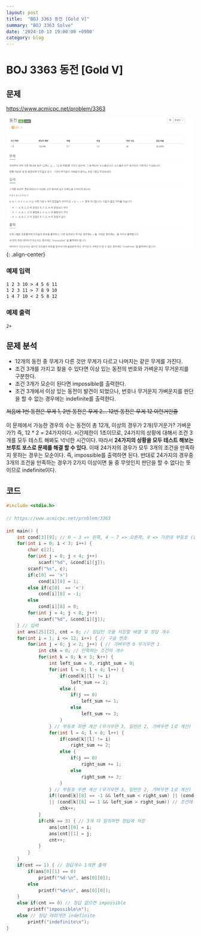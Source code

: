 ```yaml
---
layout: post
title:  "BOJ 3363 동전 [Gold V]"
summary: "BOJ 3363 Solve"
date: '2024-10-13 19:00:00 +0900'
category: blog
---
```



<h1>BOJ 3363 동전 [Gold V]</h1>
<h2>문제</h2>
<a href="https://www.acmicpc.net/problem/3363">https://www.acmicpc.net/problem/3363</a>
<br/>

![img 2024-10-13 182929](https://github.com/hikari0102/hikari0102.github.io/blob/master/assets/images/img%202024-10-13%20182929.png?raw=true){: .align-center} <br/>

<h3>예제 입력</h3>

~~~Text
1 2 3 10 > 4 5 6 11
1 2 3 11 > 7 8 9 10
1 4 7 10 < 2 5 8 12
~~~

<h3>예제 출력</h3>

~~~Text
2+
~~~

<h2>문제 분석</h2>

<div class="notice"  markdown="1">
<ul>
<li>12개의 동전 중 무게가 다른 것만 무게가 다르고 나머지는 같은 무게를 가진다.</li>
<li>조건 3개를 가지고 찾을 수 있다면 이상 있는 동전의 번호와 가벼운지 무거운지를 구분한다.</li>
<li>조건 3개가 모순이 된다면 impossible를 출력한다.</li>
<li>조건 3개에서 이상 있는 동전이 발견이 되었으나, 번호나 무거운지 가벼운지를 판단을 할 수 없는 경우에는 indefinite를 출력한다.</li>
</ul>
</div>
<s>처음에 1번 동전은 무게 1, 2번 동전은 무게 2... 12번 동전은 무게 12 이런거인줄</s>  
<br/>
<br/>
이 문제에서 가능한 경우의 수는 동전이 총 12개, 이상의 경우가 2개(무거운가? 가벼운가?) 즉, 12 * 2 = 24가지이다. 시간제한이 1초이므로, 24가지의 상황에 대해서 조건 3개를 모두 테스트 해봐도 넉넉한 시간이다. 따라서 <b>24가지의 상황을 모두 테스트 해보는 브루트 포스로 문제를 해결 할 수 있다.</b> 이때 24가지의 경우가 모두 3개의 조건을 만족하지 못하는 경우는 모순이다. 즉, impossible를 출력하면 된다. 반대로 24가지의 경우중 3개의 조건을 만족하는 경우가 2가지 이상이면 둘 중 무엇인지 판단을 할 수 없다는 뜻이므로 indefinite이다.

<h2>코드</h2>

~~~C++
#include <stdio.h>

// https://www.acmicpc.net/problem/3363

int main() {
    int cond[3][9]; // 0 ~ 3 => 왼쪽, 4 ~ 7 => 오른쪽, 8 => 가운데 부등호 (1 : >, 0 : =, -1 : <)
    for(int i = 0; i < 3; i++) {
        char c[2];
        for(int j = 0; j < 4; j++)
            scanf("%d", &cond[i][j]);
        scanf("%s", c);
        if(c[0] == '>')
            cond[i][8] = 1;
        else if(c[0]  == '<')
            cond[i][8] = -1;
        else
            cond[i][8] = 0;
        for(int j = 4; j < 8; j++)
            scanf("%d", &cond[i][j]);
    } // 입력
    int ans[25][2], cnt = 0; // 정답인 것들 저장할 배열 및 정답 개수
    for(int i = 1; i <= 12; i++) { // 구슬 번호
        for(int j = 0; j < 2; j++) { // 가벼우면 0 무거우면 1
            int chk = 0; // 만족하는 조건의 개수
            for(int k = 0; k < 3; k++) {
                int left_sum = 0, right_sum = 0;
                for(int l = 0; l < 4; l++) {
                    if(cond[k][l] != i)
                        left_sum += 2;
                    else {
                        if(j == 0)
                            left_sum += 1;
                        else
                            left_sum += 3;
                    }
                } // 부등호 좌변 계산 (무거우면 3, 일반은 2, 가벼우면 1로 계산)
                for(int l = 4; l < 8; l++) {
                    if(cond[k][l] != i)
                        right_sum += 2;
                    else {
                        if(j == 0)
                            right_sum += 1;
                        else
                            right_sum += 3;
                    }
                } // 부등호 우변 계산 (무거우면 3, 일반은 2, 가벼우면 1로 계산)
                if((cond[k][8] == -1 && left_sum < right_sum) || (cond[k][8] == 0 && left_sum == right_sum) 
                || (cond[k][8] == 1 && left_sum > right_sum)) // 조건에 맞는지 체크
                    chk++;
            }
            if(chk == 3) { // 3개 다 일치하면 정답에 저장
                ans[cnt][0] = i;
                ans[cnt][1] = j;
                cnt++;
            }
        }
    }
    if(cnt == 1) { // 정답개수 1개면 출력
        if(ans[0][1] == 0)
            printf("%d-\n", ans[0][0]);
        else
            printf("%d+\n", ans[0][0]);
    }
    else if(cnt == 0) // 정답 없으면 impossible
        printf("impossible\n");
    else // 정답 여러개면 indefinite
        printf("indefinite\n");
}
~~~

